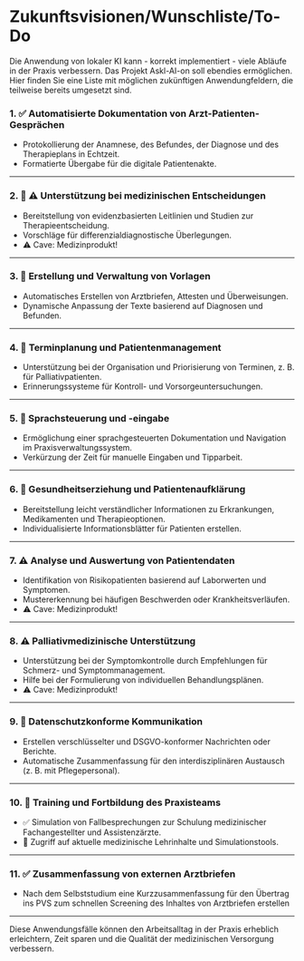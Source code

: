 # Zukunftsvisionen/Wunschliste/To-Do

Die Anwendung von lokaler KI kann - korrekt implementiert - viele Abläufe in der Praxis verbessern. Das Projekt Askl-AI-on soll ebendies ermöglichen. Hier finden Sie eine Liste mit möglichen zukünftigen Anwendungfeldern, die teilweise bereits umgesetzt sind.

### 1. :white_check_mark: **Automatisierte Dokumentation von Arzt-Patienten-Gesprächen**  
   - Protokollierung der Anamnese, des Befundes, der Diagnose und des Therapieplans in Echtzeit.
   - Formatierte Übergabe für die digitale Patientenakte.

---

### 2. :black_square_button: :warning: **Unterstützung bei medizinischen Entscheidungen**  
   - Bereitstellung von evidenzbasierten Leitlinien und Studien zur Therapieentscheidung.
   - Vorschläge für differenzialdiagnostische Überlegungen.
   - :warning: Cave: Medizinprodukt!

---

### 3. :black_square_button: **Erstellung und Verwaltung von Vorlagen**  
   - Automatisches Erstellen von Arztbriefen, Attesten und Überweisungen.
   - Dynamische Anpassung der Texte basierend auf Diagnosen und Befunden.

---

### 4. :black_square_button: **Terminplanung und Patientenmanagement**  
   - Unterstützung bei der Organisation und Priorisierung von Terminen, z. B. für Palliativpatienten.
   - Erinnerungssysteme für Kontroll- und Vorsorgeuntersuchungen.

---

### 5. :black_square_button: **Sprachsteuerung und -eingabe**  
   - Ermöglichung einer sprachgesteuerten Dokumentation und Navigation im Praxisverwaltungssystem.
   - Verkürzung der Zeit für manuelle Eingaben und Tipparbeit.

---

### 6. :black_square_button: **Gesundheitserziehung und Patientenaufklärung**  
   - Bereitstellung leicht verständlicher Informationen zu Erkrankungen, Medikamenten und Therapieoptionen.
   - Individualisierte Informationsblätter für Patienten erstellen.

---

### 7. :warning: **Analyse und Auswertung von Patientendaten**  
   - Identifikation von Risikopatienten basierend auf Laborwerten und Symptomen.
   - Mustererkennung bei häufigen Beschwerden oder Krankheitsverläufen.
   - :warning: Cave: Medizinprodukt!

---

### 8. :warning: **Palliativmedizinische Unterstützung**  
   - Unterstützung bei der Symptomkontrolle durch Empfehlungen für Schmerz- und Symptommanagement.
   - Hilfe bei der Formulierung von individuellen Behandlungsplänen.
   - :warning: Cave: Medizinprodukt!

---

### 9. :black_square_button: **Datenschutzkonforme Kommunikation**  
   - Erstellen verschlüsselter und DSGVO-konformer Nachrichten oder Berichte.
   - Automatische Zusammenfassung für den interdisziplinären Austausch (z. B. mit Pflegepersonal).

---

### 10. :black_square_button: **Training und Fortbildung des Praxisteams**  
   - :white_check_mark: Simulation von Fallbesprechungen zur Schulung medizinischer Fachangestellter und Assistenzärzte.
   - :black_square_button: Zugriff auf aktuelle medizinische Lehrinhalte und Simulationstools.

---

### 11. :white_check_mark: **Zusammenfassung von externen Arztbriefen**  
   - Nach dem Selbststudium eine Kurzzusammenfassung für den Übertrag ins PVS zum schnellen Screening des Inhaltes von Arztbriefen erstellen

---

Diese Anwendungsfälle können den Arbeitsalltag in der Praxis erheblich erleichtern, Zeit sparen und die Qualität der medizinischen Versorgung verbessern.
